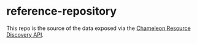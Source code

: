 # reference-repository

This repo is the source of the data exposed via the [Chameleon Resource Discovery API](https://chameleoncloud.readthedocs.io/en/latest/technical/discovery.html).
